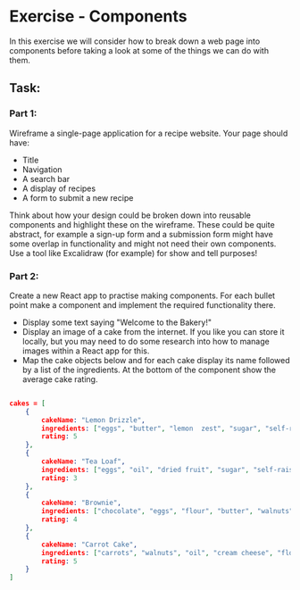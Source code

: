 # Exercise - Components

In this exercise we will consider how to break down a web page into components before taking a look at some of the things we can do with them.

## Task:

### Part 1:

Wireframe a single-page application for a recipe website. Your page should have:

- Title
- Navigation
- A search bar
- A display of recipes
- A form to submit a new recipe

Think about how your design could be broken down into reusable components and highlight these on the wireframe. These could be quite abstract, for example a sign-up form and a submission form might have some overlap in functionality and might not need their own components. Use a tool like Excalidraw (for example) for show and tell purposes!


### Part 2:

Create a new React app to practise making components. For each bullet point make a component and implement the required functionality there.

- Display some text saying "Welcome to the Bakery!"
- Display an image of a cake from the internet. If you like you can store it locally, but you may need to do some research into how to manage images within a React app for this.
- Map the cake objects below and for each cake display its name followed by a list of the ingredients. At the bottom of the component show the average cake rating.

```json

cakes = [
    {
        cakeName: "Lemon Drizzle",
        ingredients: ["eggs", "butter", "lemon  zest", "sugar", "self-raising flour"],
        rating: 5
    },
    {
        cakeName: "Tea Loaf",
        ingredients: ["eggs", "oil", "dried fruit", "sugar", "self-raising flour", "strong tea"],
        rating: 3
    },
    {
        cakeName: "Brownie",
        ingredients: ["chocolate", "eggs", "flour", "butter", "walnuts"],
        rating: 4
    },
    {
        cakeName: "Carrot Cake",
        ingredients: ["carrots", "walnuts", "oil", "cream cheese", "flour", "sugar"],
        rating: 5
    }
]

```